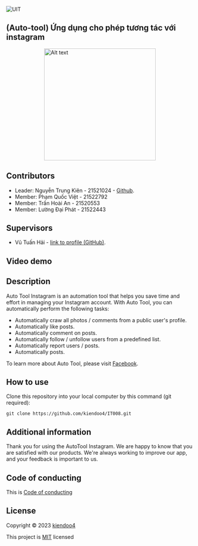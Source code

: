 ![UIT](https://img.shields.io/badge/from-UIT%20VNUHCM-blue?style=for-the-badge&link=https%3A%2F%2Fwww.uit.edu.vn%2F)

 ## (Auto-tool) Ứng dụng cho phép tương tác với instagram

<div style="display: flex; justify-content: center;">
  <img src="https://www.uit.edu.vn/sites/vi/files/images/Logos/Logo_UIT_Web.png" width="300" height="300" alt="Alt text">
</div>


## Contributors

- Leader: Nguyễn Trung Kiên - 21521024 - [Github](https://github.com/kiendoo4/IT008.git).
- Member: Phạm Quốc Việt - 21522792
- Member: Trần Hoài An - 21520553
- Member: Lường Đại Phát - 21522443

## Supervisors

- Vũ Tuấn Hải - [link to profile (GitHub)](https://github.com/vutuanhai237/).

## Video demo

## Description

Auto Tool Instagram is an automation tool that helps you save time and effort in managing your Instagram account. With Auto Tool, you can automatically perform the following tasks:
- Automatically craw all photos /  comments from a public user's profile.
- Automatically like posts.
- Automatically comment on posts.
- Automatically follow / unfollow users from a predefined list.
- Automatically report users / posts.
- Automatically posts.

To learn more about Auto Tool, please visit [Facebook](https://www.facebook.com/kiendoo4).


## How to use

Clone this repository into your local computer by this command (git required):
<p>

    git clone https://github.com/kiendoo4/IT008.git
  
</p>

## Additional information

Thank you for using the AutoTool Instagram. We are happy to know that you are satisfied with our products. We're always working to improve our app, and your feedback is important to us.

## Code of conducting

This is [Code of conducting](https://github.com/kiendoo4/IT008/blob/master/CODE_OF_CONDUCT.md)

## License

Copyright © 2023 [kiendoo4](https://github.com/kiendoo4)

This project is [MIT](https://github.com/kiendoo4/IT008/blob/master/LICENSE.txt) licensed

